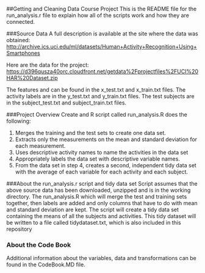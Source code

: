 ##Getting and Cleaning Data Course Project
This is the README file for the run_analysis.r file to explain how all of the scripts work and how they are connected.

###Source Data
A full description is available at the site where the data was obtained: 
http://archive.ics.uci.edu/ml/datasets/Human+Activity+Recognition+Using+Smartphones 

Here are the data for the project: 
https://d396qusza40orc.cloudfront.net/getdata%2Fprojectfiles%2FUCI%20HAR%20Dataset.zip

The features and can be found in the x_test.txt and x_train.txt files. The activity labels are in the y_test.txt and y_train.txt files. The test subjects are in the subject_test.txt and subject_train.txt files.

###Project Overview
Create and R script called run_analysis.R does the following:
1. Merges the training and the test sets to create one data set.
2. Extracts only the measurements on the mean and standard deviation for each measurement. 
3. Uses descriptive activity names to name the activities in the data set
4. Appropriately labels the data set with descriptive variable names. 
5. From the data set in step 4, creates a second, independent tidy data set with the average of each variable for each activity and each subject.

###About the run_analysis.r script and tidy data set
Script assumes that the above source data has been downloaded, unzipped and is in the working directory.
The run_analysis.R which will merge the test and training sets together, then
labels are added and only columns that have to do with mean and standard deviation are kept.
The script will create a tidy data set containing the means of all the subjects and activities. 
This tidy dataset will be written to a file called tidydataset.txt, which is also included in this repository

### About the Code Book
Additional information about the variables, data and transformations can be found in the CodeBook.MD file.



